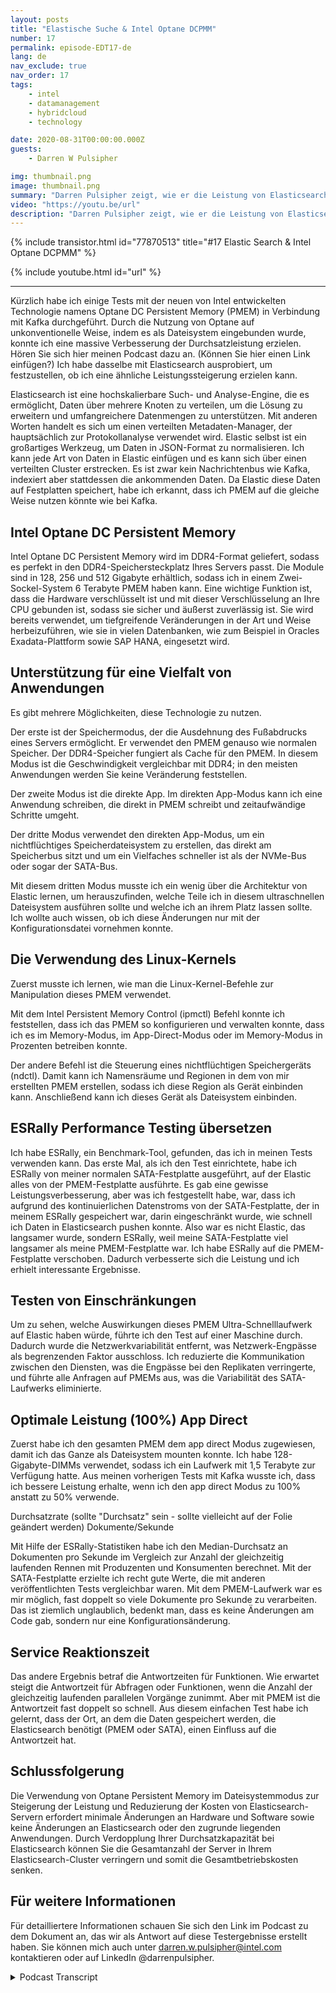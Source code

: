 ```yaml
---
layout: posts
title: "Elastische Suche & Intel Optane DCPMM"
number: 17
permalink: episode-EDT17-de
lang: de
nav_exclude: true
nav_order: 17
tags:
    - intel
    - datamanagement
    - hybridcloud
    - technology

date: 2020-08-31T00:00:00.000Z
guests:
    - Darren W Pulsipher

img: thumbnail.png
image: thumbnail.png
summary: "Darren Pulsipher zeigt, wie er die Leistung von Elasticsearch erhöhte, indem er den Intel Optane Persistent Memory im 100 Prozent App-Direct-Modus verwendete. Seine Tests zeigen eine beeindruckende Leistungssteigerung von 2x. Durch Verdoppelung der Durchsatzkapazität können Sie die Anzahl der Server in Ihrem Elasticsearch-Cluster erheblich verringern."
video: "https://youtu.be/url"
description: "Darren Pulsipher zeigt, wie er die Leistung von Elasticsearch erhöhte, indem er den Intel Optane Persistent Memory im 100 Prozent App-Direct-Modus verwendete. Seine Tests zeigen eine beeindruckende Leistungssteigerung von 2x. Durch Verdoppelung der Durchsatzkapazität können Sie die Anzahl der Server in Ihrem Elasticsearch-Cluster erheblich verringern."
---
```


<div>
{% include transistor.html id="77870513" title="#17 Elastic Search & Intel Optane DCPMM" %}

{% include youtube.html id="url" %}
</div>

---

Kürzlich habe ich einige Tests mit der neuen von Intel entwickelten Technologie namens Optane DC Persistent Memory (PMEM) in Verbindung mit Kafka durchgeführt. Durch die Nutzung von Optane auf unkonventionelle Weise, indem es als Dateisystem eingebunden wurde, konnte ich eine massive Verbesserung der Durchsatzleistung erzielen. Hören Sie sich hier meinen Podcast dazu an. (Können Sie hier einen Link einfügen?) Ich habe dasselbe mit Elasticsearch ausprobiert, um festzustellen, ob ich eine ähnliche Leistungssteigerung erzielen kann.

Elasticsearch ist eine hochskalierbare Such- und Analyse-Engine, die es ermöglicht, Daten über mehrere Knoten zu verteilen, um die Lösung zu erweitern und umfangreichere Datenmengen zu unterstützen. Mit anderen Worten handelt es sich um einen verteilten Metadaten-Manager, der hauptsächlich zur Protokollanalyse verwendet wird. Elastic selbst ist ein großartiges Werkzeug, um Daten in JSON-Format zu normalisieren. Ich kann jede Art von Daten in Elastic einfügen und es kann sich über einen verteilten Cluster erstrecken. Es ist zwar kein Nachrichtenbus wie Kafka, indexiert aber stattdessen die ankommenden Daten. Da Elastic diese Daten auf Festplatten speichert, habe ich erkannt, dass ich PMEM auf die gleiche Weise nutzen könnte wie bei Kafka.

## Intel Optane DC Persistent Memory

Intel Optane DC Persistent Memory wird im DDR4-Format geliefert, sodass es perfekt in den DDR4-Speichersteckplatz Ihres Servers passt. Die Module sind in 128, 256 und 512 Gigabyte erhältlich, sodass ich in einem Zwei-Sockel-System 6 Terabyte PMEM haben kann. Eine wichtige Funktion ist, dass die Hardware verschlüsselt ist und mit dieser Verschlüsselung an Ihre CPU gebunden ist, sodass sie sicher und äußerst zuverlässig ist. Sie wird bereits verwendet, um tiefgreifende Veränderungen in der Art und Weise herbeizuführen, wie sie in vielen Datenbanken, wie zum Beispiel in Oracles Exadata-Plattform sowie SAP HANA, eingesetzt wird.

## Unterstützung für eine Vielfalt von Anwendungen

Es gibt mehrere Möglichkeiten, diese Technologie zu nutzen.

Der erste ist der Speichermodus, der die Ausdehnung des Fußabdrucks eines Servers ermöglicht. Er verwendet den PMEM genauso wie normalen Speicher. Der DDR4-Speicher fungiert als Cache für den PMEM. In diesem Modus ist die Geschwindigkeit vergleichbar mit DDR4; in den meisten Anwendungen werden Sie keine Veränderung feststellen.

Der zweite Modus ist die direkte App. Im direkten App-Modus kann ich eine Anwendung schreiben, die direkt in PMEM schreibt und zeitaufwändige Schritte umgeht.

Der dritte Modus verwendet den direkten App-Modus, um ein nichtflüchtiges Speicherdateisystem zu erstellen, das direkt am Speicherbus sitzt und um ein Vielfaches schneller ist als der NVMe-Bus oder sogar der SATA-Bus.

Mit diesem dritten Modus musste ich ein wenig über die Architektur von Elastic lernen, um herauszufinden, welche Teile ich in diesem ultraschnellen Dateisystem ausführen sollte und welche ich an ihrem Platz lassen sollte. Ich wollte auch wissen, ob ich diese Änderungen nur mit der Konfigurationsdatei vornehmen konnte.

## Die Verwendung des Linux-Kernels

Zuerst musste ich lernen, wie man die Linux-Kernel-Befehle zur Manipulation dieses PMEM verwendet.

Mit dem Intel Persistent Memory Control (ipmctl) Befehl konnte ich feststellen, dass ich das PMEM so konfigurieren und verwalten konnte, dass ich es im Memory-Modus, im App-Direct-Modus oder im Memory-Modus in Prozenten betreiben konnte.

Der andere Befehl ist die Steuerung eines nichtflüchtigen Speichergeräts (ndctl). Damit kann ich Namensräume und Regionen in dem von mir erstellten PMEM erstellen, sodass ich diese Region als Gerät einbinden kann. Anschließend kann ich dieses Gerät als Dateisystem einbinden.

## ESRally Performance Testing übersetzen

Ich habe ESRally, ein Benchmark-Tool, gefunden, das ich in meinen Tests verwenden kann. Das erste Mal, als ich den Test einrichtete, habe ich ESRally von meiner normalen SATA-Festplatte ausgeführt, auf der Elastic alles von der PMEM-Festplatte ausführte. Es gab eine gewisse Leistungsverbesserung, aber was ich festgestellt habe, war, dass ich aufgrund des kontinuierlichen Datenstroms von der SATA-Festplatte, der in meinem ESRally gespeichert war, darin eingeschränkt wurde, wie schnell ich Daten in Elasticsearch pushen konnte. Also war es nicht Elastic, das langsamer wurde, sondern ESRally, weil meine SATA-Festplatte viel langsamer als meine PMEM-Festplatte war. Ich habe ESRally auf die PMEM-Festplatte verschoben. Dadurch verbesserte sich die Leistung und ich erhielt interessante Ergebnisse.

## Testen von Einschränkungen

Um zu sehen, welche Auswirkungen dieses PMEM Ultra-Schnelllaufwerk auf Elastic haben würde, führte ich den Test auf einer Maschine durch. Dadurch wurde die Netzwerkvariabilität entfernt, was Netzwerk-Engpässe als begrenzenden Faktor ausschloss. Ich reduzierte die Kommunikation zwischen den Diensten, was die Engpässe bei den Replikaten verringerte, und führte alle Anfragen auf PMEMs aus, was die Variabilität des SATA-Laufwerks eliminierte.

## Optimale Leistung (100%) App Direct

Zuerst habe ich den gesamten PMEM dem app direct Modus zugewiesen, damit ich das Ganze als Dateisystem mounten konnte. Ich habe 128-Gigabyte-DIMMs verwendet, sodass ich ein Laufwerk mit 1,5 Terabyte zur Verfügung hatte. Aus meinen vorherigen Tests mit Kafka wusste ich, dass ich bessere Leistung erhalte, wenn ich den app direct Modus zu 100% anstatt zu 50% verwende.

Durchsatzrate (sollte "Durchsatz" sein - sollte vielleicht auf der Folie geändert werden) Dokumente/Sekunde

Mit Hilfe der ESRally-Statistiken habe ich den Median-Durchsatz an Dokumenten pro Sekunde im Vergleich zur Anzahl der gleichzeitig laufenden Rennen mit Produzenten und Konsumenten berechnet. Mit der SATA-Festplatte erzielte ich recht gute Werte, die mit anderen veröffentlichten Tests vergleichbar waren. Mit dem PMEM-Laufwerk war es mir möglich, fast doppelt so viele Dokumente pro Sekunde zu verarbeiten. Das ist ziemlich unglaublich, bedenkt man, dass es keine Änderungen am Code gab, sondern nur eine Konfigurationsänderung.

## Service Reaktionszeit

Das andere Ergebnis betraf die Antwortzeiten für Funktionen. Wie erwartet steigt die Antwortzeit für Abfragen oder Funktionen, wenn die Anzahl der gleichzeitig laufenden parallelen Vorgänge zunimmt. Aber mit PMEM ist die Antwortzeit fast doppelt so schnell. Aus diesem einfachen Test habe ich gelernt, dass der Ort, an dem die Daten gespeichert werden, die Elasticsearch benötigt (PMEM oder SATA), einen Einfluss auf die Antwortzeit hat.

## Schlussfolgerung

Die Verwendung von Optane Persistent Memory im Dateisystemmodus zur Steigerung der Leistung und Reduzierung der Kosten von Elasticsearch-Servern erfordert minimale Änderungen an Hardware und Software sowie keine Änderungen an Elasticsearch oder den zugrunde liegenden Anwendungen. Durch Verdopplung Ihrer Durchsatzkapazität bei Elasticsearch können Sie die Gesamtanzahl der Server in Ihrem Elasticsearch-Cluster verringern und somit die Gesamtbetriebskosten senken.

## Für weitere Informationen

Für detailliertere Informationen schauen Sie sich den Link im Podcast zu dem Dokument an, das wir als Antwort auf diese Testergebnisse erstellt haben. Sie können mich auch unter darren.w.pulsipher@intel.com kontaktieren oder auf LinkedIn @darrenpulsipher.



<details>
<summary> Podcast Transcript </summary>

<p></p>

</details>
